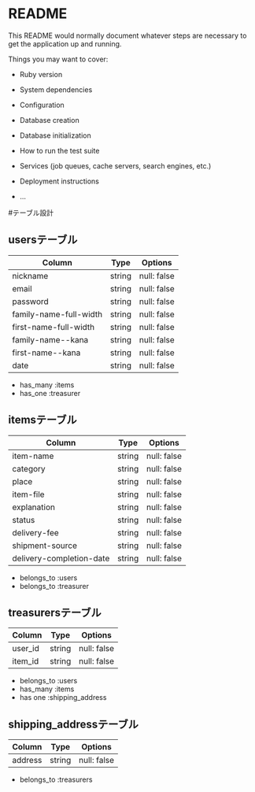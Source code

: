 # README

This README would normally document whatever steps are necessary to get the
application up and running.

Things you may want to cover:

* Ruby version

* System dependencies

* Configuration

* Database creation

* Database initialization

* How to run the test suite

* Services (job queues, cache servers, search engines, etc.)

* Deployment instructions

* ...

#テーブル設計

## usersテーブル

| Column                 | Type    | Options     |
| ---------------------- | ------- | ----------- |
| nickname               | string  | null: false |
| email                  | string  | null: false |
| password               | string  | null: false |
| family-name-full-width | string  | null: false |
| first-name-full-width  | string  | null: false |
| family-name--kana      | string  | null: false |
| first-name--kana       | string  | null: false |
| date                   | string  | null: false |

- has_many :items
- has_one :treasurer

## itemsテーブル

| Column                   | Type    | Options     |
| ------------------------ | ------- | ----------- |
| item-name                | string  | null: false |
| category                 | string  | null: false |
| place                    | string  | null: false |
| item-file                | string  | null: false |
| explanation              | string  | null: false |
| status                   | string  | null: false |
| delivery-fee             | string  | null: false |
| shipment-source          | string  | null: false |
| delivery-completion-date | string  | null: false |

- belongs_to :users
- belongs_to :treasurer

## treasurersテーブル

| Column    | Type    | Options     |
| --------- | ------- | ----------- |
| user_id   | string  | null: false |
| item_id   | string  | null: false |

- belongs_to :users
- has_many :items
- has one :shipping_address

## shipping_addressテーブル

| Column    | Type    | Options     |
| --------- | ------- | ----------- |
| address   | string  | null: false |

- belongs_to :treasurers